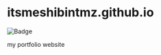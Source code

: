 # itsmeshibintmz.github.io

![Badge](https://visitor-counter-badge.vercel.app/api/itsmeshibintmz/itsmeshibintmz.github.io)

my portfolio website
